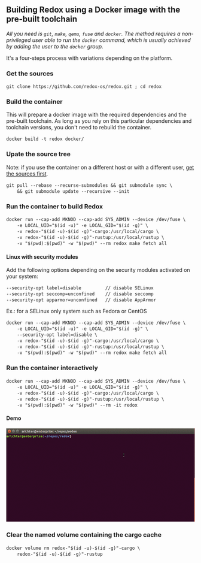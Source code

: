## Building Redox using a Docker image with the pre-built toolchain

*All you need is `git`, `make`, `qemu`, `fuse` and `docker`. The method requires
a non-privileged user able to run the `docker` command, which is usually achieved
by adding the user to the `docker` group.*

It's a four-steps process with variations depending on the platform.

### <a name='get_the_sources'></a>Get the sources
```
git clone https://github.com/redox-os/redox.git ; cd redox
```

### Build the container
This will prepare a docker image with the required dependencies and
the pre-built toolchain. As long as you rely on this particular
dependencies and toolchain versions, you don't need to rebuild the
container.
```shell
docker build -t redox docker/
```

### Upate the source tree
Note: if you use the container on a different host or
with a different user, [get the sources first](#get_the_sources).
```shell
git pull --rebase --recurse-submodules && git submodule sync \
    && git submodule update --recursive --init
```

### Run the container to build Redox
```shell
docker run --cap-add MKNOD --cap-add SYS_ADMIN --device /dev/fuse \
    -e LOCAL_UID="$(id -u)" -e LOCAL_GID="$(id -g)" \
    -v redox-"$(id -u)-$(id -g)"-cargo:/usr/local/cargo \
    -v redox-"$(id -u)-$(id -g)"-rustup:/usr/local/rustup \
    -v "$(pwd):$(pwd)" -w "$(pwd)" --rm redox make fetch all
```
#### Linux with security modules<br>
Add the following options depending on the security modules activated on your system:
```shell
--security-opt label=disable         // disable SELinux
--security-opt seccomp=unconfined    // disable seccomp
--security-opt apparmor=unconfined   // disable AppArmor
```
Ex.: for a SELinux only system such as Fedora or CentOS
```shell
docker run --cap-add MKNOD --cap-add SYS_ADMIN --device /dev/fuse \
    -e LOCAL_UID="$(id -u)" -e LOCAL_GID="$(id -g)" \
    --security-opt label=disable \
    -v redox-"$(id -u)-$(id -g)"-cargo:/usr/local/cargo \
    -v redox-"$(id -u)-$(id -g)"-rustup:/usr/local/rustup \
    -v "$(pwd):$(pwd)" -w "$(pwd)" --rm redox make fetch all
```
### Run the container interactively
```shell
docker run --cap-add MKNOD --cap-add SYS_ADMIN --device /dev/fuse \
    -e LOCAL_UID="$(id -u)" -e LOCAL_GID="$(id -g)" \
    -v redox-"$(id -u)-$(id -g)"-cargo:/usr/local/cargo \
    -v redox-"$(id -u)-$(id -g)"-rustup:/usr/local/rustup \
    -v "$(pwd):$(pwd)" -w "$(pwd)" --rm -it redox
```

#### Demo
![Image of Usage](interactive_demo.gif)

### Clear the named volume containing the cargo cache
```shell
docker volume rm redox-"$(id -u)-$(id -g)"-cargo \
    redox-"$(id -u)-$(id -g)"-rustup
```
